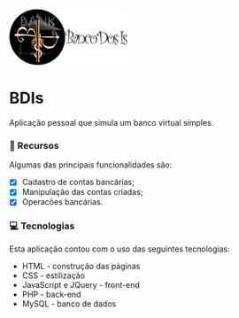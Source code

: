 ![Logo do Banco](_images/logo_bank-full.png?raw=true)

# BDIs

<p>Aplicação pessoal que simula um banco virtual simples.</p>

### 📌 Recursos

<p>Algumas das principais funcionalidades são:</p>

- [x] Cadastro de contas bancárias;
- [x] Manipulação das contas criadas;
- [x] Operacões bancárias.

### :computer: Tecnologias

<p>Esta aplicação contou com o uso das seguintes tecnologias:</p>

- HTML - construção das páginas
- CSS - estilização
- JavaScript e JQuery - front-end
- PHP - back-end
- MySQL - banco de dados
